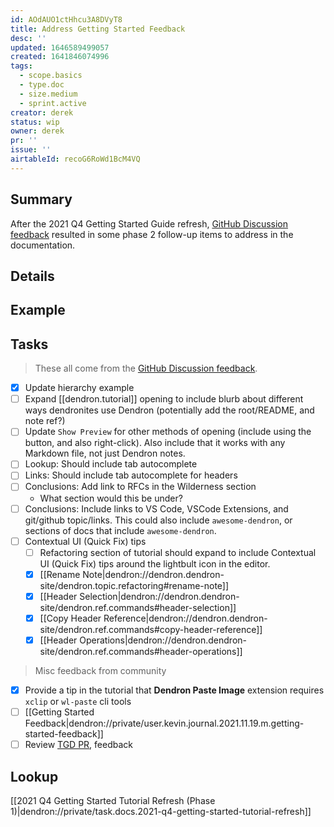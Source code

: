 ```yaml
---
id: AOdAUO1ctHhcu3A8DVyT8
title: Address Getting Started Feedback
desc: ''
updated: 1646589499057
created: 1641846074996
tags:
  - scope.basics
  - type.doc
  - size.medium
  - sprint.active
creator: derek
status: wip
owner: derek
pr: ''
issue: ''
airtableId: recoG6RoWd1BcM4VQ
---
```


<!-- See all frontmatter values in [[Task Template Reference|dendron://private/task.temp.ref]] -->

## Summary

After the 2021 Q4 Getting Started Guide refresh, [GitHub Discussion feedback](https://github.com/dendronhq/dendron/discussions/1756) resulted in some phase 2 follow-up items to address in the documentation.

## Details
<!-- Further details on the task if necessary -->

## Example
<!-- How might the result look like-->

## Tasks

> These all come from the [GitHub Discussion feedback](https://github.com/dendronhq/dendron/discussions/1756).

- [x] Update hierarchy example
- [ ] Expand [[dendron.tutorial]] opening to include blurb about different ways dendronites use Dendron (potentially add the root/README, and note ref?)
- [ ] Update `Show Preview` for other methods of opening (include using the button, and also right-click). Also include that it works with any Markdown file, not just Dendron notes.
- [ ] Lookup: Should include tab autocomplete
- [ ] Links: Should include tab autocomplete for headers
- [ ] Conclusions: Add link to RFCs in the Wilderness section
  - What section would this be under?
- [ ] Conclusions: Include links to VS Code, VSCode Extensions, and git/github topic/links. This could also include `awesome-dendron`, or sections of docs that include `awesome-dendron`.
- [ ] Contextual UI (Quick Fix) tips
  - [ ] Refactoring section of tutorial should expand to include Contextual UI (Quick Fix) tips around the lightbult icon in the editor.
  - [x] [[Rename Note|dendron://dendron.dendron-site/dendron.topic.refactoring#rename-note]]
  - [x] [[Header Selection|dendron://dendron.dendron-site/dendron.ref.commands#header-selection]]
  - [x] [[Copy Header Reference|dendron://dendron.dendron-site/dendron.ref.commands#copy-header-reference]]
  - [x] [[Header Operations|dendron://dendron.dendron-site/dendron.ref.commands#header-operations]]

> Misc feedback from community

- [x] Provide a tip in the tutorial that **Dendron Paste Image** extension requires `xclip` or `wl-paste` cli tools
- [ ] [[Getting Started Feedback|dendron://private/user.kevin.journal.2021.11.19.m.getting-started-feedback]]
- [ ] Review [TGD PR](https://github.com/dendronhq/dendron-site/pull/408), feedback

## Lookup

[[2021 Q4 Getting Started Tutorial Refresh (Phase 1)|dendron://private/task.docs.2021-q4-getting-started-tutorial-refresh]]
